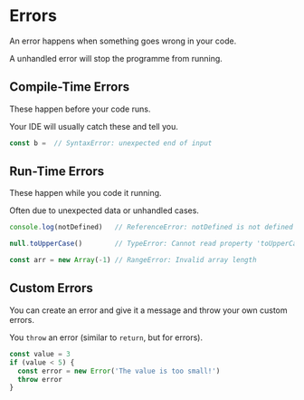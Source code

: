 # Errors

An error happens when something goes wrong in your code.

A unhandled error will stop the programme from running.

## Compile-Time Errors

These happen before your code runs.

Your IDE will usually catch these and tell you.

```javascript
const b =  // SyntaxError: unexpected end of input
```

## Run-Time Errors
These happen while you code it running.

Often due to unexpected data or unhandled cases.

```javascript
console.log(notDefined)   // ReferenceError: notDefined is not defined

null.toUpperCase()        // TypeError: Cannot read property 'toUpperCase' of null

const arr = new Array(-1) // RangeError: Invalid array length
```

## Custom Errors

You can create an error and give it a message and throw your own custom errors.

You `throw` an error (similar to `return`, but for errors).

```javascript
const value = 3
if (value < 5) {
  const error = new Error('The value is too small!')
  throw error
}
```

